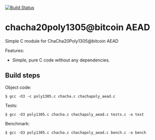 [![Build Status](https://travis-ci.org/jonasschnelli/chacha20poly1305.svg?branch=master)](https://travis-ci.org/jonasschnelli/chacha20poly1305) 

chacha20poly1305@bitcoin AEAD
=====

Simple C module for ChaCha20Poly1305@bitcoin AEAD

Features:
* Simple, pure C code without any dependencies.


Build steps
-----------

Object code:

    $ gcc -O3 -c poly1305.c chacha.c chachapoly_aead.c

Tests:

    $ gcc -O3 poly1305.c chacha.c chachapoly_aead.c tests.c -o test

Benchmark:

    $ gcc -O3 poly1305.c chacha.c chachapoly_aead.c bench.c -o bench
    